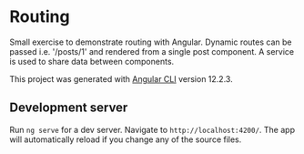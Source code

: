 # Routing

Small exercise to demonstrate routing with Angular. Dynamic routes can be passed i.e. '/posts/1' and rendered from a single post component. A service is used to share data between components.

This project was generated with [Angular CLI](https://github.com/angular/angular-cli) version 12.2.3.

## Development server

Run `ng serve` for a dev server. Navigate to `http://localhost:4200/`. The app will automatically reload if you change any of the source files.
